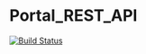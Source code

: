 Portal_REST_API
===============

[![Build Status](https://travis-ci.org/event-ev/Portal_REST_API.svg?branch=master)](https://travis-ci.org/event-ev/Portal_REST_API)

